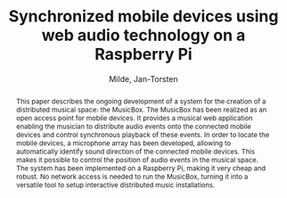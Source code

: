 --- 
  title: "Synchronized mobile devices using web audio technology on a Raspberry Pi" 
  abstract: "This paper describes the ongoing development of a system for the creation of a distributed musical space: the MusicBox. The MusicBox has been realized as an open access point for mobile devices. It provides a musical web application enabling the musician to distribute audio events onto the connected mobile devices and control synchronous playback of these events. In order to locate the mobile devices, a microphone array has been developed, allowing to automatically identify sound direction of the connected mobile devices. This makes it possible to control the position of audio events in the musical space. The system has been implemented on a Raspberry Pi, making it very cheap and robust. No network access is needed to run the MusicBox, turning it into a versatile tool to setup interactive distributed music installations." 
  address: "London" 
  author: "Milde, Jan-Torsten" 
  booktitle: "Proceedings of the International Web Audio Conference" 
  editor: "Thalmann, Florian and Ewert, Sebastian" 
  month: "Proceedings of the International Web Audio Conference"
  pages: "" 
  publisher: "Queen Mary University of London" 
  series: "WAC '17"
  type: "Poster"  
  year: "2017" 
  id: "2017_EA_84" 
  tags: year2017 
  pdflink: /_data/papers/pdf/2017/84.pdf
---